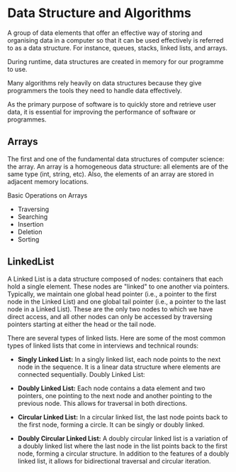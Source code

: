 # Data Structure and Algorithms

A group of data elements that offer an effective way of storing and organising data in a computer so that it can be used effectively is referred to as a data structure. For instance, queues, stacks, linked lists, and arrays.

During runtime, data structures are created in memory for our programme to use.

Many algorithms rely heavily on data structures because they give programmers the tools they need to handle data effectively.

As the primary purpose of software is to quickly store and retrieve user data, it is essential for improving the performance of software or programmes.

## Arrays

The first and one of the fundamental data structures of computer science: the array. An array is a homogeneous data structure: all elements are of the same type (int, string, etc). Also, the elements of an array are stored in adjacent memory locations.

Basic Operations on Arrays
- Traversing
- Searching
- Insertion
- Deletion
- Sorting

## LinkedList

A Linked List is a data structure composed of nodes: containers that each hold a single element. These nodes are "linked" to one another via pointers. Typically, we maintain one global head pointer (i.e., a pointer to the first node in the Linked List) and one global tail pointer (i.e., a pointer to the last node in a Linked List). These are the only two nodes to which we have direct access, and all other nodes can only be accessed by traversing pointers starting at either the head or the tail node.

There are several types of linked lists. Here are some of the most common types of linked lists that come in interviews and technical rounds:

- **Singly Linked List:** In a singly linked list, each node points to the next node in the sequence. It is a linear data structure where elements are connected sequentially.
Doubly Linked List:

- **Doubly Linked List:** Each node contains a data element and two pointers, one pointing to the next node and another pointing to the previous node. This allows for traversal in both directions.

- **Circular Linked List:** In a circular linked list, the last node points back to the first node, forming a circle. It can be singly or doubly linked.

- **Doubly Circular Linked List:** A doubly circular linked list is a variation of a doubly linked list where the last node in the list points back to the first node, forming a circular structure. In addition to the features of a doubly linked list, it allows for bidirectional traversal and circular iteration.
